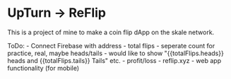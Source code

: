 # UpTurn -> ReFlip

This is a project of mine to make a coin flip dApp on the skale network. 

ToDo:
    - Connect Firebase with address
        - total flips
            - seperate count for practice, real, maybe heads/tails
            - would like to show "{{totalFlips.heads}} heads and {{totalFlips.tails}} Tails" etc.
        - profit/loss
    - reflip.xyz
    - web app functionality (for mobile)


